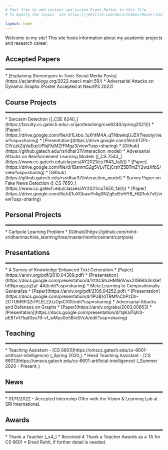```yaml
---
# Feel free to add content and custom Front Matter to this file.
# To modify the layout, see https://jekyllrb.com/docs/themes/#overriding-theme-defaults

layout: home
---
```


Welcome to my site! This site hosts information about my academic projects and research career. 

## Accepted Papers
<hr style="border:2px solid gray; margin-bottom: 10.0px">
  * [Explaining Stereotypes in Toxic Social Media Posts](https://aclanthology.org/2022.naacl-main.59/)
  * Adversarial Attacks on Dynamic Graphs (Poster Accepted at NeurIPS 2022)

## Course Projects
<hr style="border:2px solid gray; margin-bottom: 10.0px">
  * Sarcasm Detection ([_CSE 6240_](https://faculty.cc.gatech.edu/~srijan/teaching/cse6240/spring2021/))
    * [Paper](https://drive.google.com/file/d/1Lkbo_1uXhfM4A_qTNbwkqUJZX7rexoly/view?usp=sharing)
    * [Presentation](https://drive.google.com/file/d/1ZPc-CIVzzkZqVaEqcUPbjl9zMZfFMgz3/view?usp=sharing)
    * [Github](https://github.gatech.edu/rsridhar37/interaction_model)
  * Adversarial Attacks on Reinforcement Learning Models ([_CS 7543_](https://www.cc.gatech.edu/classes/AY2021/cs7643_fall/))
    * [Paper](https://drive.google.com/file/d/1BsmmS2g5VLvTEjCrsYZ5BTmZY2wzXfbS/view?usp=sharing)
    * [Github](https://github.gatech.edu/rsridhar37/interaction_model)
  * Survey Paper on Fake News Detection ([_CS 7650_](https://www.cc.gatech.edu/classes/AY2021/cs7650_fall/))
    * [Paper](https://drive.google.com/file/d/1uXGbawYr4g0NZgExlEeHYB_HQI1oh7vE/view?usp=sharing)

## Personal Projects
<hr style="border:2px solid gray; margin-bottom: 10.0px">
  * Cartpole Learning Problem
    * [Github](https://github.com/rohit-sridhar/machine_learning/tree/master/reinforcement/cartpole)

## Presentations
<hr style="border:2px solid gray; margin-bottom: 10.0px">
  * A Survey of Knowledge Enhanced Text Generation
    * [Paper](https://arxiv.org/pdf/2010.04389.pdf)
    * [Presentation](https://docs.google.com/presentation/d/1rtXC6hJHMNAVwx2XB90UlmXefhffNprxgzzq2af-4AI/edit?usp=sharing)
  * Meta Learning to Compositionally Generalize
    * [Paper](https://arxiv.org/pdf/2106.04252.pdf)
    * [Presentation](https://docs.google.com/presentation/d/1PUB1dTRMfnChPzDh-ZGTUM9FQ2rfPLELZjUzOpiCX0I/edit?usp=sharing)
  * Adversarial Attacks and Defenses on Graphs
    * [Paper](https://arxiv.org/abs/2003.00653)
    * [Presentation](https://docs.google.com/presentation/d/1qKal7qhI3-pE8Tn17fqd0se79-vf_wMyo0o5BinSVcA/edit?usp=sharing)

## Teaching
<hr style="border:2px solid gray; margin-bottom: 10.0px">
  * Teaching Assistant - [CS 6601](https://omscs.gatech.edu/cs-6601-artificial-intelligence) (_Spring 2020_)
  * Head Teaching Assistant - [CS 6601](https://omscs.gatech.edu/cs-6601-artificial-intelligence) (_Summer 2020 - Present_)

## News
<hr style="border:2px solid gray; margin-bottom: 10.0px">
  * 01/11/2022 - Accepted Internship Offer with the Vision & Learning Lab at SRI International.

## Awards
<hr style="border:2px solid gray; margin-bottom: 10.0px">
  * Thank a Teacher (_x4_)
    * Received 4 Thank a Teacher Awards as a TA for CS 6601
    * Email Rohit, if further detail is needed.

<!---
<figure>
<img src='./assets/at_airport.jpeg' alt='Picture of me at the airport' width='300' height='400' class='center'/>
<figcaption>At the airport. I am not smiling because I haven't received my baggage yet</figcaption>
</figure>
-->
